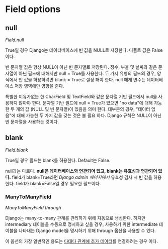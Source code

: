 # Field options

## null

*Field.null*

True일 경우 Django는 데이터베이스에 빈 값을 NULL로 저장한다. 디폴트 값은 False이다.

빈 문자열 값은 항상 NULL이 아닌 빈 문자열로 저장된다.  정수, 부울 및 날짜와 같은 문자열이 아닌 필드에 대해서만 null = True를 사용한다.  두 가지 유형의 필드의 경우, 양식에서 빈 값을 허용하려면 blank = True로 설정 해야 한다. null 매개 변수는 데이터베이스 저장 영역에만 영향을 준다.

특별한 이유가없는 한 CharField 및 TextField와 같은 문자열 기반 필드에서 null을 사용하지 않아야 한다.  문자열 기반 필드에 null = True가 있으면 "no data"에 대해 가능한 두 개의 값 (NULL 및 빈 문자열)이 있음을 의미 한다. 대부분의 경우, "데이터 없음"에 대해 가능한 두 가지 값을 갖는 것은 불 필요 하다. Django 규칙은 NULL이 아닌 빈 문자열을 사용하는 것이다.


## blank

*Field.blank*

True일 경우 필드는 blank를 허용한다. Default는 False. 

null과는 다르다. **null은 데이터베이스와 연관되어 있고, blank는 유효성과 연관되어 있다.**
field가 blank=True라면 *Django admin 페이지에서* 유효성 검사 시 빈 값을 허용한다. field가 blank=False일 경우 필요한 필드이다.

### ManyToManyField

*ManyToManyField.through*

Django는 many-to-many 관계를 관리하기 위해 자동으로 생성한다. 하지만 intermediary 테이블을 수동으로 명시하고 싶을 경우, 사용하기 위한 intermediate 테이블을 나타내는 Django model을 명시하기 위해 through 옵션을 사용할 수 있다.

이 옵션의 가장 일반적인 용도는 [다대다 관계에 추가 데이터](https://django.readthedocs.io/en/1.3.X/topics/db/models.html#intermediary-manytomany)를 연결하려는 경우 이다.











